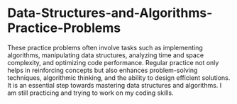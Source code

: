 # Data-Structures-and-Algorithms-Practice-Problems
These practice problems often involve tasks such as implementing algorithms, manipulating data structures, analyzing time and space complexity, and optimizing code performance. Regular practice not only helps in reinforcing concepts but also enhances problem-solving techniques, algorithmic thinking, and the ability to design efficient solutions. It is an essential step towards mastering data structures and algorithms. I am still practicing and trying to work on my coding skills.
